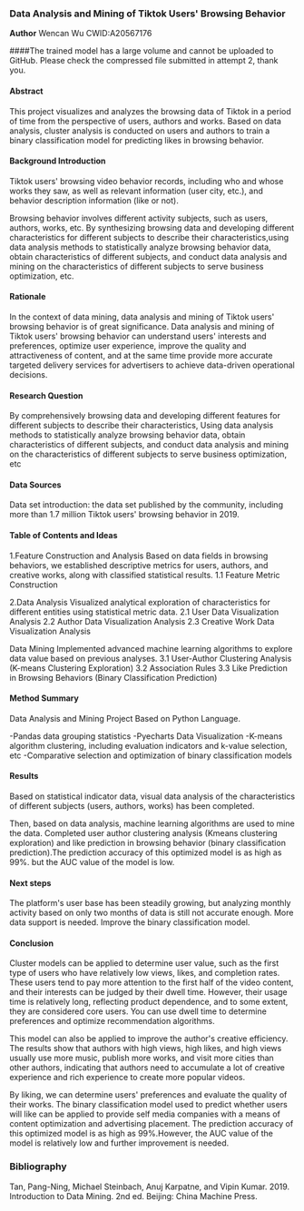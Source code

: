 ### Data Analysis and Mining of Tiktok Users' Browsing Behavior

**Author** Wencan Wu CWID:A20567176

####The trained model has a large volume and cannot be uploaded to GitHub. Please check the compressed file submitted in attempt 2, thank you.

#### Abstract

This project visualizes and analyzes the browsing data of Tiktok in a period of time from the perspective of users, authors and works. Based on data analysis, cluster analysis is conducted on users and authors to train a binary classification model for predicting likes in browsing behavior.

#### Background Introduction

Tiktok users' browsing video behavior records, including who and whose works they saw, as well as relevant information (user city, etc.), and behavior description information (like or not).

Browsing behavior involves different activity subjects, such as users, authors, works, etc. By synthesizing browsing data and developing different characteristics for different subjects to describe their characteristics,using data analysis methods to statistically analyze browsing behavior data, obtain characteristics of different subjects, and conduct data analysis and mining on the characteristics of different subjects to serve business optimization, etc.

#### Rationale

In the context of data mining, data analysis and mining of Tiktok users' browsing behavior is of great significance. Data analysis and mining of Tiktok users' browsing behavior can understand users' interests and preferences, optimize user experience, improve the quality and attractiveness of content, and at the same time provide more accurate targeted delivery services for advertisers to achieve data-driven operational decisions.

#### Research Question

By comprehensively browsing data and developing different features for different subjects to describe their characteristics,
Using data analysis methods to statistically analyze browsing behavior data, obtain characteristics of different subjects, and conduct data analysis and mining on the characteristics of different subjects to serve business optimization, etc

#### Data Sources

Data set introduction: the data set published by the community, including more than 1.7 million Tiktok users' browsing behavior in 2019.

#### Table of Contents and Ideas

1.Feature Construction and Analysis
Based on data fields in browsing behaviors, we established descriptive metrics for users, authors, and creative works, along with classified statistical results.
    1.1 Feature Metric Construction

2.Data Analysis
Visualized analytical exploration of characteristics for different entities using statistical metric data.
    2.1 User Data Visualization Analysis
    2.2 Author Data Visualization Analysis
    2.3 Creative Work Data Visualization Analysis

Data Mining
Implemented advanced machine learning algorithms to explore data value based on previous analyses.
    3.1 User-Author Clustering Analysis (K-means Clustering Exploration)
    3.2 Association Rules
    3.3 Like Prediction in Browsing Behaviors (Binary Classification Prediction)

#### Method Summary

Data Analysis and Mining Project Based on Python Language.

-Pandas data grouping statistics
-Pyecharts Data Visualization
-K-means algorithm clustering, including evaluation indicators and k-value selection, etc
-Comparative selection and optimization of binary classification models

#### Results

Based on statistical indicator data, visual data analysis of the characteristics of different subjects (users, authors, works) has been completed.

Then, based on data analysis, machine learning algorithms are used to mine the data. Completed user author clustering analysis (Kmeans clustering exploration) and like prediction in browsing behavior (binary classification prediction).The prediction accuracy of this optimized model is as high as 99%. but the AUC value of the model is low.

#### Next steps

The platform's user base has been steadily growing, but analyzing monthly activity based on only two months of data is still not accurate enough. More data support is needed.
Improve the binary classification model.

#### Conclusion

Cluster models can be applied to determine user value, such as the first type of users who have relatively low views, likes, and completion rates. These users tend to pay more attention to the first half of the video content, and their interests can be judged by their dwell time. However, their usage time is relatively long, reflecting product dependence, and to some extent, they are considered core users. You can use dwell time to determine preferences and optimize recommendation algorithms.

This model can also be applied to improve the author's creative efficiency. The results show that authors with high views, high likes, and high views usually use more music, publish more works, and visit more cities than other authors, indicating that authors need to accumulate a lot of creative experience and rich experience to create more popular videos.

By liking, we can determine users' preferences and evaluate the quality of their works. The binary classification model used to predict whether users will like can be applied to provide self media companies with a means of content optimization and advertising placement. The prediction accuracy of this optimized model is as high as 99%.However, the AUC value of the model is relatively low and further improvement is needed.

### Bibliography 

Tan, Pang-Ning, Michael Steinbach, Anuj Karpatne, and Vipin Kumar. 2019. Introduction to Data Mining. 2nd ed. Beijing: China Machine Press.
